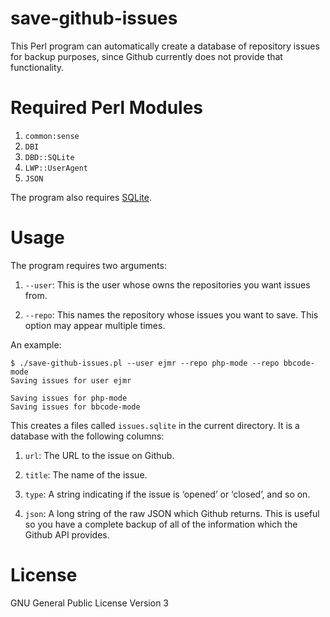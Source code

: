 # save-github-issues

This Perl program can automatically create a database of repository
issues for backup purposes, since Github currently does not provide
that functionality.



# Required Perl Modules

1. `common:sense`
2. `DBI`
3. `DBD::SQLite`
4. `LWP::UserAgent`
5. `JSON`

The program also requires [SQLite](http://sqlite.org).



# Usage

The program requires two arguments:

1. `--user`: This is the user whose owns the repositories you want
issues from.

2. `--repo`: This names the repository whose issues you want to save.
This option may appear multiple times.

An example:

    $ ./save-github-issues.pl --user ejmr --repo php-mode --repo bbcode-mode
    Saving issues for user ejmr

    Saving issues for php-mode
    Saving issues for bbcode-mode

This creates a files called `issues.sqlite` in the current directory.
It is a database with the following columns:

1. `url`: The URL to the issue on Github.

2. `title`: The name of the issue.

3. `type`: A string indicating if the issue is ‘opened’ or ‘closed’,
and so on.

4. `json`: A long string of the raw JSON which Github returns.  This
is useful so you have a complete backup of all of the information
which the Github API provides.



# License

GNU General Public License Version 3
